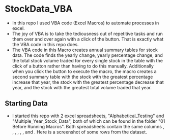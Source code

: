 # StockData_VBA
* In this repo I used VBA code (Excel Macros) to automate processes in excel. 
* The joy of VBA is to take the tediousness out of repetitive tasks and run them over and over again with a click of the button. That is exactly what the VBA code in this repo does. 
* The VBA code in this Macro creates annual summary tables for stock data. The code finds the yearly change, yearly percentage change, and the total stock volume traded for every single stock in the table with the click of a button rather than having to do this manually. Additionally when you click the button to execute the macro, the macro creates a second summary table with the stock with the greatest percentage increase that year, the stock with the greatest percentage decrease that year, and the stock with the greatest total volume traded that year. 

## Starting Data 
* I started this repo with 2 excel spreadsheets, "Alphabetical_Testing" and "Multiple_Year_Stock_Data", both of which can be found in the folder "01 Before Running Macros". Both spreadsheets contain the same columns <ticker>, <date>, <open>, <high>, <low>, <close>, and <vol>. Here is a screenshot of some rows from the dataset. 
